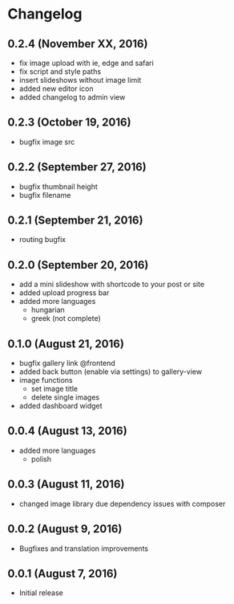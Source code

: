 # Changelog

## 0.2.4 (November XX, 2016)
- fix image upload with ie, edge and safari
- fix script and style paths
- insert slideshows without image limit
- added new editor icon
- added changelog to admin view

## 0.2.3 (October 19, 2016)
- bugfix image src

## 0.2.2 (September 27, 2016)
- bugfix thumbnail height
- bugfix filename

## 0.2.1 (September 21, 2016)
- routing bugfix

## 0.2.0 (September 20, 2016)
- add a mini slideshow with shortcode to your post or site
- added upload progress bar
- added more languages
    - hungarian
    - greek (not complete)

## 0.1.0 (August 21, 2016)
- bugfix gallery link @frontend
- added back button (enable via settings) to gallery-view
- image functions
    - set image title
    - delete single images
- added dashboard widget

## 0.0.4 (August 13, 2016)
- added more languages
    - polish

## 0.0.3 (August 11, 2016)

- changed image library due dependency issues with composer

## 0.0.2 (August 9, 2016)

- Bugfixes and translation improvements

## 0.0.1 (August 7, 2016)

- Initial release
